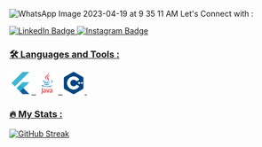 
![WhatsApp Image 2023-04-19 at 9 35 11 AM](https://user-images.githubusercontent.com/114888136/232965313-4dfd4fe6-998c-4f7d-9f20-025b53569ecf.jpeg)
Let's Connect with :

<div id="badges">
   <a href="https://www.linkedin.com/in/partha-p-lahkar/">
  <img src="https://img.shields.io/badge/LinkedIn-blue?style=for-the-badge&logo=linkedin&logoColor=white" alt="LinkedIn Badge"/>
       <a href="https://www.instagram.com/mr.lahkar/">
  <img src="https://img.shields.io/badge/Instagram-pink?style=for-the-badge&logo=Instagram&logoColor=white" alt="Instagram Badge"/>
       
</div>

### :hammer_and_wrench: Languages and Tools :
<img src="https://github.com/devicons/devicon/blob/master/icons/flutter/flutter-original.svg" title="Flutter" alt="Flutter" width="40" height="40"/>&nbsp;
   <img src="https://github.com/devicons/devicon/blob/master/icons/java/java-original-wordmark.svg" title="Java" alt="Java" width="40" height="40"/>&nbsp;
   <img src="https://github.com/devicons/devicon/blob/master/icons/cplusplus/cplusplus-plain.svg" title="C++" alt="C++" width="40" height="40"/>&nbsp;
  
### :fire: My Stats :
   [![GitHub Streak](http://github-readme-streak-stats.herokuapp.com?user=Partha-Lahkar&theme=dark&background=000000)](https://git.io/streak-stats)
   




###                                                                                              

<!--
**Partha-Lahkar/Partha-Lahkar** is a ✨ _special_ ✨ repository because its `README.md` (this file) appears on your GitHub profile.

Here are some ideas to get you started:

- 🔭 I’m currently working on ...
- 🌱 I’m currently learning ...
- 👯 I’m looking to collaborate on ...
- 🤔 I’m looking for help with ...
- 💬 Ask me about ...
- 📫 How to reach me: ...
- 😄 Pronouns: ...
- ⚡ Fun fact: ...
-->
